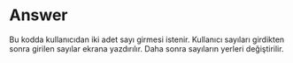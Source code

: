 # Answer

Bu kodda kullanıcıdan iki adet sayı girmesi istenir.
Kullanıcı sayıları girdikten sonra girilen sayılar ekrana yazdırılır.
Daha sonra sayıların yerleri değiştirilir.
